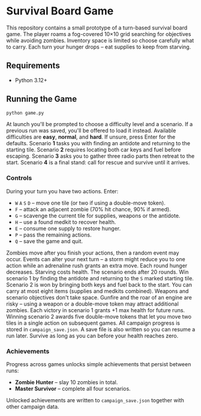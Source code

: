 # Survival Board Game

This repository contains a small prototype of a turn-based survival board game.
The player roams a fog-covered 10×10 grid searching for objectives while
avoiding zombies. Inventory space is limited so choose carefully what to carry.
Each turn your hunger drops – eat supplies to keep from starving.

## Requirements
- Python 3.12+

## Running the Game
```bash
python game.py
```

At launch you'll be prompted to choose a difficulty level and a scenario. If a
previous run was saved, you'll be offered to load it instead. Available
difficulties are **easy**, **normal**, and **hard**. If unsure, press Enter for
the defaults. Scenario **1** tasks you with finding an antidote and returning to
the starting tile. Scenario **2** requires locating both car keys and fuel
before escaping. Scenario **3** asks you to gather three radio parts then retreat
to the start. Scenario **4** is a final stand: call for rescue and survive until
it arrives.

### Controls

During your turn you have two actions. Enter:

- `W` `A` `S` `D` – move one tile (or two if using a double-move token).
- `F` – attack an adjacent zombie (70% hit chance, 90% if armed).
- `G` – scavenge the current tile for supplies, weapons or the antidote.
- `H` – use a found medkit to recover health.
- `E` – consume one supply to restore hunger.
- `P` – pass the remaining actions.
- `Q` – save the game and quit.

 Zombies move after you finish your actions, then a random event may occur.
 Events can alter your next turn – a storm might reduce you to one action while
 an adrenaline rush grants an extra move.
 Each round hunger decreases. Starving costs health.
 The scenario ends after 20 rounds. Win scenario 1 by finding the antidote and
 returning to the `S` marked starting tile. Scenario 2 is won by bringing both
 keys and fuel back to the start.
 You can carry at most eight items (supplies and medkits combined). Weapons and scenario objectives don't take space.
 Gunfire and the roar of an engine are risky – using a weapon or a double-move token may attract additional zombies.
 Each victory in scenario 1 grants +1 max health for future runs. Winning
 scenario 2 awards five double-move tokens that let you move two tiles in a
 single action on subsequent games. All campaign progress is stored in
 `campaign_save.json`. A save file is also written so you can resume a run later.
 Survive as long as you can before your health reaches zero.

### Achievements

Progress across games unlocks simple achievements that persist between runs:

- **Zombie Hunter** – slay 10 zombies in total.
- **Master Survivor** – complete all four scenarios.

Unlocked achievements are written to `campaign_save.json` together with other
campaign data.
